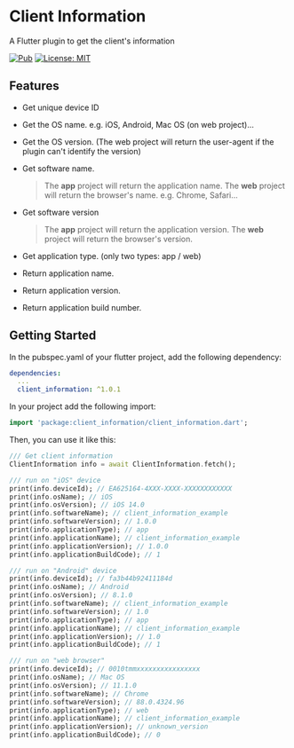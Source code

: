 # Client Information

A Flutter plugin to get the client's information

[![Pub](https://img.shields.io/pub/v/client_information.svg)](https://pub.dev/packages/client_information)
[![License: MIT](https://img.shields.io/badge/license-MIT-purple.svg)](https://opensource.org/licenses/MIT)

## Features

- Get unique device ID
- Get the OS name. e.g. iOS, Android, Mac OS (on web project)...
- Get the OS version. (The web project will return the user-agent if the plugin can't identify the version)
- Get software name.

  > The **app** project will return the application name.
  > The **web** project will return the browser's name. e.g. Chrome, Safari...

- Get software version

  > The **app** project will return the application version.
  > The **web** project will return the browser's version.

- Get application type. (only two types: app / web)

- Return application name.

- Return application version.

- Return application build number.

## Getting Started

In the pubspec.yaml of your flutter project, add the following dependency:

```yaml
dependencies:
  ...
  client_information: ^1.0.1
```

In your project add the following import:

```dart
import 'package:client_information/client_information.dart';
```

Then, you can use it like this:

```dart
/// Get client information
ClientInformation info = await ClientInformation.fetch();

/// run on "iOS" device
print(info.deviceId); // EA625164-4XXX-XXXX-XXXXXXXXXXXX
print(info.osName); // iOS
print(info.osVersion); // iOS 14.0
print(info.softwareName); // client_information_example
print(info.softwareVersion); // 1.0.0
print(info.applicationType); // app
print(info.applicationName); // client_information_example
print(info.applicationVersion); // 1.0.0
print(info.applicationBuildCode); // 1

/// run on "Android" device
print(info.deviceId); // fa3b44b92411184d
print(info.osName); // Android
print(info.osVersion); // 8.1.0
print(info.softwareName); // client_information_example
print(info.softwareVersion); // 1.0
print(info.applicationType); // app
print(info.applicationName); // client_information_example
print(info.applicationVersion); // 1.0
print(info.applicationBuildCode); // 1

/// run on "web browser"
print(info.deviceId); // 0010tmmxxxxxxxxxxxxxxxx
print(info.osName); // Mac OS
print(info.osVersion); // 11.1.0
print(info.softwareName); // Chrome
print(info.softwareVersion); // 88.0.4324.96
print(info.applicationType); // web
print(info.applicationName); // client_information_example
print(info.applicationVersion); // unknown_version
print(info.applicationBuildCode); // 0
```
